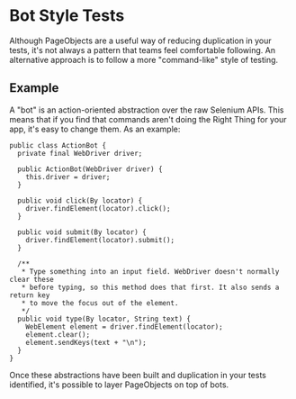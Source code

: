# Bot Style Tests #

Although PageObjects are a useful way of reducing duplication in your tests, it's not always a pattern that teams feel comfortable following. An alternative approach is to follow a more "command-like" style of testing.

## Example ##

A "bot" is an action-oriented abstraction over the raw Selenium APIs. This means that if you find that commands aren't doing the Right Thing for your app, it's easy to change them. As an example:

```
public class ActionBot {
  private final WebDriver driver;

  public ActionBot(WebDriver driver) {
    this.driver = driver;
  }

  public void click(By locator) {
    driver.findElement(locator).click();
  }

  public void submit(By locator) {
    driver.findElement(locator).submit();
  }

  /** 
   * Type something into an input field. WebDriver doesn't normally clear these
   * before typing, so this method does that first. It also sends a return key
   * to move the focus out of the element.
   */
  public void type(By locator, String text) { 
    WebElement element = driver.findElement(locator);
    element.clear();
    element.sendKeys(text + "\n");
  }
}
```

Once these abstractions have been built and duplication in your tests identified, it's possible to layer PageObjects on top of bots.